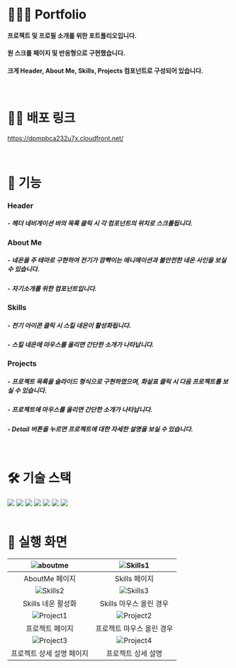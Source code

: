 # 🧑🏻‍💻 Portfolio
#### 프로젝트 및 프로필 소개를 위한 포트폴리오입니다.
#### 원 스크롤 페이지 및 반응형으로 구현했습니다.
#### 크게 Header, About Me, Skills, Projects 컴포넌트로 구성되어 있습니다.
<br />

# ⛓️‍💥 배포 링크
https://dpmpbca232u7x.cloudfront.net/

<br />

# 🧾 기능
### Header
##### - 헤더 네비게이션 바의 목록 클릭 시 각 컴포넌트의 위치로 스크롤됩니다.
### About Me
##### - 네온을 주 테마로 구현하여 전기가 깜빡이는 애니메이션과 불안전한 네온 사인을 보실 수 있습니다.
##### - 자기소개를 위한 컴포넌트입니다.
### Skills
##### - 전기 아이콘 클릭 시 스킬 네온이 활성화됩니다.
##### - 스킬 네온에 마우스를 올리면 간단한 소개가 나타납니다.
### Projects
##### - 프로젝트 목록을 슬라이드 형식으로 구현하였으며, 화살표 클릭 시 다음 프로젝트를 보실 수 있습니다.
##### - 프로젝트에 마우스를 올리면 간단한 소개가 나타납니다.
##### - Detail 버튼을 누르면 프로젝트에 대한 자세한 설명을 보실 수 있습니다.
<br/>

# 🛠️ 기술 스택
<div>
  <img src="https://img.shields.io/badge/vite-%23646CFF.svg?style=for-the-badge&logo=vite&logoColor=white"/>
  <img src="https://img.shields.io/badge/react-%2320232a.svg?style=for-the-badge&logo=react&logoColor=%2361DAFB"/>
  <img src="https://img.shields.io/badge/React%20Hook%20Form-%23EC5990.svg?style=for-the-badge&logo=reacthookform&logoColor=white"/>
  <img src="https://img.shields.io/badge/javascript-F7DF1E?style=for-the-badge&logo=javascript&logoColor=black">
  <img src="https://img.shields.io/badge/typescript-3178C6?style=for-the-badge&logo=typescript&logoColor=black">
  <img src="https://img.shields.io/badge/styled components-DB7093?style=for-the-badge&logo=styled-components&logoColor=white"/>
  <img src="https://img.shields.io/badge/AWS-%23FF9900.svg?style=for-the-badge&logo=amazon-aws&logoColor=white"/>
</div>
<br />

# 📱 실행 화면
| ![aboutme](https://github.com/user-attachments/assets/5c56c85e-76c7-4f01-8ecb-fa92b42dccf2) | ![Skills1](https://github.com/user-attachments/assets/e37670b7-9bdd-430b-ab8f-93a5ef8ccac3) |
|:----------:|:----------:|
| AboutMe 페이지 | Skills 페이지 |
| ![Skills2](https://github.com/user-attachments/assets/2d8b7229-326c-47c5-86e9-1a732367ef41) | ![Skills3](https://github.com/user-attachments/assets/ed70b80f-a6d0-442e-bbcc-0aa591b984eb) |
| Skills 네온 활성화 | Skills 마우스 올린 경우|
| ![Project1](https://github.com/user-attachments/assets/2a945d52-f960-46db-bde7-a03ee7881a81) | ![Project2](https://github.com/user-attachments/assets/c2969b80-81b3-4b40-8973-2c6f70af1d97) |
| 프로젝트 페이지 | 프로젝트 마우스 올린 경우 |
| ![Project3](https://github.com/user-attachments/assets/3df651e8-afd8-48d9-887e-2e11a3fac103) | ![Project4](https://github.com/user-attachments/assets/2595f396-fee9-4c2a-bf7e-e819f3c646d2) |
| 프로젝트 상세 설명 페이지 | 프로젝트 상세 설명 |
<br />

